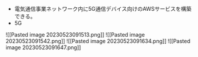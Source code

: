 - 電気通信事業ネットワーク内に5G通信デバイス向けのAWSサービスを構築できる。
- 5G

![[Pasted image 20230523091513.png]]
![[Pasted image 20230523091542.png]]
![[Pasted image 20230523091634.png]]
![[Pasted image 20230523091647.png]]